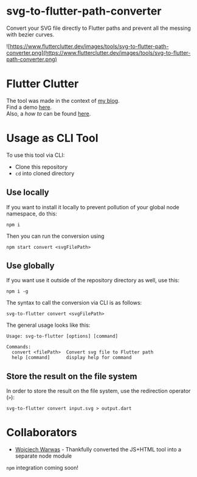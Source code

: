 # svg-to-flutter-path-converter

Convert your SVG file directly to Flutter paths and prevent all the messing with bezier curves.

![https://www.flutterclutter.dev/images/tools/svg-to-flutter-path-converter.png](https://www.flutterclutter.dev/images/tools/svg-to-flutter-path-converter.png)

# Flutter Clutter

The tool was made in the context of [my blog](https://www.flutterclutter.dev).   
Find a demo [here](https://www.flutterclutter.dev/tools/svg-to-flutter-path-converter/).  
Also, a _how to_ can be found [here](https://www.flutterclutter.dev/flutter/tutorials/svg-to-flutter-path/2020/678/).

# Usage as CLI Tool

To use this tool via CLI:  

* Clone this repository
* `cd` into cloned directory

## Use locally

If you want to install it locally to prevent pollution of your global node namespace, do this:

```
npm i
```

Then you can run the conversion using 

```
npm start convert <svgFilePath>
```

## Use globally

If you want use it outside of the repository directory as well, use this:

```
npm i -g
```

The syntax to call the conversion via CLI is as follows:

```
svg-to-flutter convert <svgFilePath>
```

The general usage looks like this:

```
Usage: svg-to-flutter [options] [command]

Commands:
  convert <filePath>  Convert svg file to Flutter path
  help [command]      display help for command
```

## Store the result on the file system

In order to store the result on the file system, use the redirection operator (`>`):

```
svg-to-flutter convert input.svg > output.dart
```

# Collaborators

* [Wojciech Warwas](https://github.com/obiwanzenobi) - Thankfully converted the JS+HTML tool into a separate node module

`npm` integration coming soon!